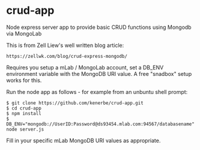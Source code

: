 # crud-app
Node express server app to provide basic CRUD functions using Mongodb via MongoLab

This is from Zell Liew's well written blog article:

    https://zellwk.com/blog/crud-express-mongodb/

Requires you setup a mLab / MongoLab account, set a DB_ENV environment
variable with the MongoDB URI value.  A free "snadbox" setup works for this.

Run the node app as follows - for example from an unbuntu shell prompt:

    $ git clone https://github.com/kenerbe/crud-app.git
    $ cd crud-app
    $ npm install
    $ DB_ENV="mongodb://UserID:Password@ds93454.mlab.com:94567/databasename" node server.js

Fill in your specific mLab MongoDB URI values as appropriate.
